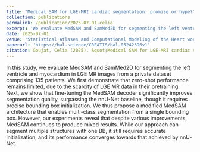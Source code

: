 ```yaml
---
title: "Medical SAM for LGE-MRI cardiac segmentation: promise or hype?"
collection: publications
permalink: /publication/2025-07-01-celia
excerpt: 'We evaluate MedSAM and SamMed2D for segmenting the left ventricle and myocardium in LGE MR images from a private dataset comprising 135 patients.'
date: 2025-07-01
venue: 'Statistical Atlases and Computational Modeling of the Heart workshop -- STACOM'
paperurl: 'https://hal.science/CREATIS/hal-05242396v1'
citation: Goujat, Celia (2025). &quot;Medical SAM for LGE-MRI cardiac segmentation: promise or hype?.&quot; <i>Statistical Atlases and Computational Modeling of the Heart workshop -- STACOM</i>.'
---
```

In this study, we evaluate MedSAM and SamMed2D for segmenting the left ventricle and myocardium in LGE MR images from a private dataset comprising 135 patients. We first demonstrate that zero-shot performance remains limited, due to the scarcity of LGE MR data in their pretraining. Next, we show that fine-tuning the MedSAM decoder significantly improves segmentation quality, surpassing the nnU-Net baseline, though it requires precise bounding box initialization. We thus propose a modified MedSAM architecture that enables multi-class segmentation from a single bounding box. However, our experiments reveal that despite various improvements, MedSAM continues to produce mixed results. While our approach can segment multiple structures with one BB, it still requires accurate initialization, and its performance converges towards that achieved by nnU-Net.
